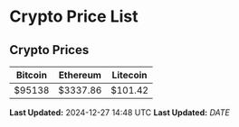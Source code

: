# Crypto Price List

## Crypto Prices
| Bitcoin | Ethereum | Litecoin |
| ------- | -------- | -------- |
| $95138 | $3337.86 | $101.42 |
**Last Updated:** 2024-12-27 14:48 UTC
**Last Updated:** $DATE$
